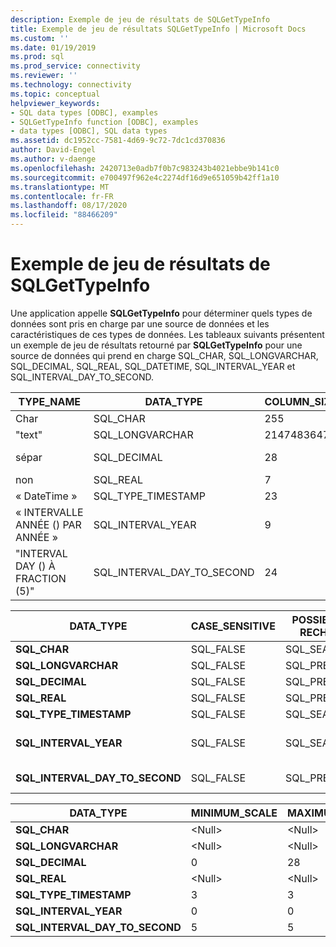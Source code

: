 ```yaml
---
description: Exemple de jeu de résultats de SQLGetTypeInfo
title: Exemple de jeu de résultats SQLGetTypeInfo | Microsoft Docs
ms.custom: ''
ms.date: 01/19/2019
ms.prod: sql
ms.prod_service: connectivity
ms.reviewer: ''
ms.technology: connectivity
ms.topic: conceptual
helpviewer_keywords:
- SQL data types [ODBC], examples
- SQLGetTypeInfo function [ODBC], examples
- data types [ODBC], SQL data types
ms.assetid: dc1952cc-7581-4d69-9c72-7dc1cd370836
author: David-Engel
ms.author: v-daenge
ms.openlocfilehash: 2420713e0adb7f0b7c983243b4021ebbe9b141c0
ms.sourcegitcommit: e700497f962e4c2274df16d9e651059b42ff1a10
ms.translationtype: MT
ms.contentlocale: fr-FR
ms.lasthandoff: 08/17/2020
ms.locfileid: "88466209"
---
```

# <a name="example-sqlgettypeinfo-result-set"></a>Exemple de jeu de résultats de SQLGetTypeInfo
Une application appelle **SQLGetTypeInfo** pour déterminer quels types de données sont pris en charge par une source de données et les caractéristiques de ces types de données. Les tableaux suivants présentent un exemple de jeu de résultats retourné par **SQLGetTypeInfo** pour une source de données qui prend en charge SQL_CHAR, SQL_LONGVARCHAR, SQL_DECIMAL, SQL_REAL, SQL_DATETIME, SQL_INTERVAL_YEAR et SQL_INTERVAL_DAY_TO_SECOND.  
  
|TYPE_NAME|DATA_TYPE|COLUMN_SIZE|LITERAL_PREFIX|LITERAL_SUFFIX|CREATE_PARAMS|NULLABLE|  
|----------------|----------------|------------------|---------------------|---------------------|--------------------|--------------|  
|Char|SQL_CHAR|255|"'"|"'"|base|SQL_TRUE|  
|"text"|SQL_LONGVARCHAR|2147483647|"'"|"'"|\<Null>|SQL_TRUE|  
|sépar|SQL_DECIMAL|28|\<Null>|\<Null>|précision<br />échelle|SQL_TRUE|  
|non|SQL_REAL|7|\<Null>|\<Null>|\<Null>|SQL_TRUE|  
|« DateTime »|SQL_TYPE_TIMESTAMP|23|"'"|"'"|\<Null>|SQL_TRUE|  
|« INTERVALLE ANNÉE () PAR ANNÉE »|SQL_INTERVAL_YEAR|9|"'"|"'"|précision|SQL_TRUE|  
|"INTERVAL DAY () À FRACTION (5)"|SQL_INTERVAL_DAY_TO_SECOND|24|"'"|"'"|précision|SQL_TRUE|  
  
|DATA_TYPE|CASE_SENSITIVE|POSSIBILITÉ DE RECHERCHE|UNSIGNED_ATTRIBUTE|FIXED_PREC_SCALE|AUTO_UNIQUE_VALUE|LOCAL_TYPE_NAME|  
|----------------|---------------------|----------------|-------------------------|------------------------|-------------------------|-----------------------|  
|**SQL_CHAR**|SQL_FALSE|SQL_SEARCHABLE|\<Null>|SQL_FALSE|\<Null>|Char|  
|**SQL_LONGVARCHAR**|SQL_FALSE|SQL_PRED_CHAR|\<Null>|SQL_FALSE|\<Null>|"text"|  
|**SQL_DECIMAL**|SQL_FALSE|SQL_PRED_BASIC|SQL_FALSE|SQL_FALSE|SQL_FALSE|sépar|  
|**SQL_REAL**|SQL_FALSE|SQL_PRED_BASIC|SQL_FALSE|SQL_FALSE|SQL_FALSE|non|  
|**SQL_TYPE_TIMESTAMP**|SQL_FALSE|SQL_SEARCHABLE|\<Null>|SQL_FALSE|\<Null>|« DateTime »|  
|**SQL_INTERVAL_YEAR**|SQL_FALSE|SQL_SEARCHABLE|\<Null>|SQL_FALSE|\<Null>|« INTERVALLE ANNÉE () PAR ANNÉE »|  
|**SQL_INTERVAL_DAY_TO_SECOND**|SQL_FALSE|SQL_PRED_BASIC|\<Null>|SQL_FALSE|\<Null>|"INTERVAL DAY () À FRACTION (5)"|  
  
|DATA_TYPE|MINIMUM_SCALE|MAXIMUM_SCALE|SQL_DATA_TYPE|SQL_DATETIME_SUB|NUM_PREC_RADIX|INTERVAL_PRECISION|  
|----------------|--------------------|--------------------|---------------------|------------------------|----------------------|-------------------------|  
|**SQL_CHAR**|\<Null>|\<Null>|SQL_CHAR|\<Null>|\<Null>|\<Null>|  
|**SQL_LONGVARCHAR**|\<Null>|\<Null>|SQL_LONGVARCHAR|\<Null>|\<Null>|\<Null>|  
|**SQL_DECIMAL**|0|28|SQL_DECIMAL|\<Null>|10|\<Null>|  
|**SQL_REAL**|\<Null>|\<Null>|SQL_REAL|\<Null>|10|\<Null>|  
|**SQL_TYPE_TIMESTAMP**|3|3|SQL_DATETIME|SQL_CODE_TIMESTAMP|\<Null>|12|  
|**SQL_INTERVAL_YEAR**|0|0|SQL_INTERVAL|SQL_CODE_INTERVALYEAR|\<Null>|9|  
|**SQL_INTERVAL_DAY_TO_SECOND**|5|5|SQL_INTERVAL|SQL_CODE_INTERVALDAY_TO_SECOND|\<Null>|9|
